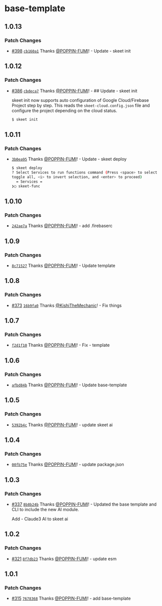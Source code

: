 # base-template

## 1.0.13

### Patch Changes

- [#398](https://github.com/elsoul/skeet/pull/398) [`cb160a1`](https://github.com/elsoul/skeet/commit/cb160a11bf759d2af2e0b2736cf9c64a787dec7f) Thanks [@POPPIN-FUMI](https://github.com/POPPIN-FUMI)! - Update - skeet init

## 1.0.12

### Patch Changes

- [#386](https://github.com/elsoul/skeet/pull/386) [`cbdeca7`](https://github.com/elsoul/skeet/commit/cbdeca72117920440ac4b70f4fb5ec4639a93990) Thanks [@POPPIN-FUMI](https://github.com/POPPIN-FUMI)! - ## Update - skeet init

  skeet init now supports auto configuration of Google Cloud/Firebase Project step by step.
  This reads the `skeet-cloud.config.json` file and configure the project depending on the cloud status.

  ```bash
  $ skeet init
  ```

## 1.0.11

### Patch Changes

- [`3b0ea95`](https://github.com/elsoul/skeet/commit/3b0ea95441762c67c2f557f85e0febfe61e4bbc4) Thanks [@POPPIN-FUMI](https://github.com/POPPIN-FUMI)! - Update - skeet deploy

  ```bash
  $ skeet deploy
  ? Select Services to run functions command (Press <space> to select, <a> to
  toggle all, <i> to invert selection, and <enter> to proceed)
    = Services =
  ❯◯ skeet-func
  ```

## 1.0.10

### Patch Changes

- [`242ae7a`](https://github.com/elsoul/skeet/commit/242ae7a0eee9039f4c6f4b57ef38d713c27758ca) Thanks [@POPPIN-FUMI](https://github.com/POPPIN-FUMI)! - add .firebaserc

## 1.0.9

### Patch Changes

- [`8c71527`](https://github.com/elsoul/skeet/commit/8c71527234e35e2d034741af132c2cbadbcc27fe) Thanks [@POPPIN-FUMI](https://github.com/POPPIN-FUMI)! - Update template

## 1.0.8

### Patch Changes

- [#373](https://github.com/elsoul/skeet/pull/373) [`16b9fa0`](https://github.com/elsoul/skeet/commit/16b9fa024337261fa9238a93d48f851de9de9efa) Thanks [@KishiTheMechanic](https://github.com/KishiTheMechanic)! - Fix things

## 1.0.7

### Patch Changes

- [`f2d1f10`](https://github.com/elsoul/skeet/commit/f2d1f103497838578325c1d172f971ffe935cf57) Thanks [@POPPIN-FUMI](https://github.com/POPPIN-FUMI)! - Fix - template

## 1.0.6

### Patch Changes

- [`afbd84b`](https://github.com/elsoul/skeet/commit/afbd84b96e7b5692b762f5993d2ef6c43dc496e7) Thanks [@POPPIN-FUMI](https://github.com/POPPIN-FUMI)! - Update base-template

## 1.0.5

### Patch Changes

- [`5392b4c`](https://github.com/elsoul/skeet/commit/5392b4c7992363f76c5b19bbc2684536a0b9598c) Thanks [@POPPIN-FUMI](https://github.com/POPPIN-FUMI)! - update skeet ai

## 1.0.4

### Patch Changes

- [`00fb75e`](https://github.com/elsoul/skeet/commit/00fb75e956fe775cf16a2f778e4291f633575832) Thanks [@POPPIN-FUMI](https://github.com/POPPIN-FUMI)! - update package.json

## 1.0.3

### Patch Changes

- [#337](https://github.com/elsoul/skeet/pull/337) [`8b8b24b`](https://github.com/elsoul/skeet/commit/8b8b24bb98c77b485317076a52d14bf811b99df8) Thanks [@POPPIN-FUMI](https://github.com/POPPIN-FUMI)! - Updated the base template and CLI to include the new AI module.

  Add - Claude3 AI to skeet ai

## 1.0.2

### Patch Changes

- [#321](https://github.com/elsoul/skeet/pull/321) [`8f7db23`](https://github.com/elsoul/skeet/commit/8f7db23ed926d502204f63803889c772c357727d) Thanks [@POPPIN-FUMI](https://github.com/POPPIN-FUMI)! - update esm

## 1.0.1

### Patch Changes

- [#315](https://github.com/elsoul/skeet/pull/315) [`7678368`](https://github.com/elsoul/skeet/commit/76783687aa18757585dede5bc614e0c8c40ac105) Thanks [@POPPIN-FUMI](https://github.com/POPPIN-FUMI)! - add base-template
